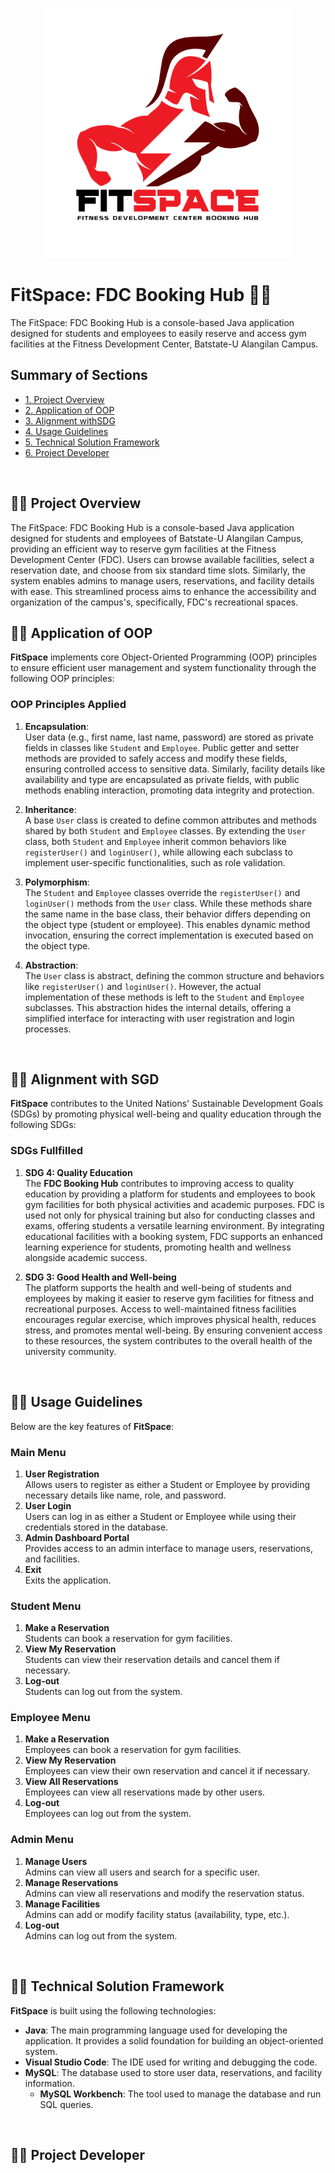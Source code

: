 <p align="center">
  <img src="logo.png" alt="FitSpace Logo" width="400">
</p>


# FitSpace: FDC Booking Hub 🏀🏐
The FitSpace: FDC Booking Hub is a console-based Java application designed for students and employees to easily reserve and access gym facilities at the Fitness Development Center, Batstate-U Alangilan Campus.

## Summary of Sections
-  [1. Project Overview](#proj_overview)
-  [2.  Application of OOP](#proj_oop)
-  [3.  Alignment withSDG](#proj_sdg)
-  [4. Usage Guidelines](#proj_guidelines)
-  [5. Technical Solution Framework](#proj_techframework)
-  [6. Project Developer](#proj_developer)
<br>

## <a id = "proj_overview"> 🏋️‍♂️ Project Overview </a> 
The FitSpace: FDC Booking Hub is a console-based Java application designed for students and employees of Batstate-U Alangilan Campus, providing an efficient way to reserve gym facilities at the Fitness Development Center (FDC). Users can browse available facilities, select a reservation date, and choose from six standard time slots. Similarly, the system enables admins to manage users, reservations, and facility details with ease. This streamlined process aims to enhance the accessibility and organization of the campus's, specifically, FDC's recreational spaces.
<br>

## <a id = "proj_oop"> 🏋️‍♂️ Application of OOP </a> 
**FitSpace** implements core Object-Oriented Programming (OOP) principles to ensure efficient user management and system functionality through the following OOP principles:

### OOP Principles Applied
1. **Encapsulation**:  
   User data (e.g., first name, last name, password) are stored as private fields in classes like `Student` and `Employee`. Public getter and setter methods are provided to safely access and modify these fields, ensuring controlled access to sensitive data. Similarly, facility details like availability and type are encapsulated as private fields, with public methods enabling interaction, promoting data integrity and protection.

2. **Inheritance**:  
   A base `User` class is created to define common attributes and methods shared by both `Student` and `Employee` classes. By extending the `User` class, both `Student` and `Employee` inherit common behaviors like `registerUser()` and `loginUser()`, while allowing each subclass to implement user-specific functionalities, such as role validation.

3. **Polymorphism**:  
   The `Student` and `Employee` classes override the `registerUser()` and `loginUser()` methods from the `User` class. While these methods share the same name in the base class, their behavior differs depending on the object type (student or employee). This enables dynamic method invocation, ensuring the correct implementation is executed based on the object type.

4. **Abstraction**:  
   The `User` class is abstract, defining the common structure and behaviors like `registerUser()` and `loginUser()`. However, the actual implementation of these methods is left to the `Student` and `Employee` subclasses. This abstraction hides the internal details, offering a simplified interface for interacting with user registration and login processes.
<br>


## <a id = "proj_sdg"> 🏋️‍♂️ Alignment with SGD </a> 

**FitSpace** contributes to the United Nations' Sustainable Development Goals (SDGs) by promoting physical well-being and quality education through the following SDGs:

### SDGs Fullfilled
1. **SDG 4: Quality Education**  
   The **FDC Booking Hub** contributes to improving access to quality education by providing a platform for students and employees to book gym facilities for both physical activities and academic purposes. FDC is used not only for physical training but also for conducting classes and exams, offering students a versatile learning environment. By integrating educational facilities with a booking system, FDC supports an enhanced learning experience for students, promoting health and wellness alongside academic success.

2. **SDG 3: Good Health and Well-being**  
   The platform supports the health and well-being of students and employees by making it easier to reserve gym facilities for fitness and recreational purposes. Access to well-maintained fitness facilities encourages regular exercise, which improves physical health, reduces stress, and promotes mental well-being. By ensuring convenient access to these resources, the system contributes to the overall health of the university community.
<br>


## <a id="proj_guidelines"> 🏋️‍♂️ Usage Guidelines </a>

Below are the key features of **FitSpace**:

### Main Menu
1. **User Registration**  
   Allows users to register as either a Student or Employee by providing necessary details like name, role, and password.
2. **User Login**  
   Users can log in as either a Student or Employee while using their credentials stored in the database.
3. **Admin Dashboard Portal**  
   Provides access to an admin interface to manage users, reservations, and facilities.
4. **Exit**  
   Exits the application.

### Student Menu
1. **Make a Reservation**  
   Students can book a reservation for gym facilities.
2. **View My Reservation**  
   Students can view their reservation details and cancel them if necessary.
3. **Log-out**  
   Students can log out from the system.

### Employee Menu
1. **Make a Reservation**  
   Employees can book a reservation for gym facilities.
2. **View My Reservation**  
   Employees can view their own reservation and cancel it if necessary.
3. **View All Reservations**  
   Employees can view all reservations made by other users.
4. **Log-out**  
   Employees can log out from the system.

### Admin Menu
1. **Manage Users**  
   Admins can view all users and search for a specific user.
2. **Manage Reservations**  
   Admins can view all reservations and modify the reservation status.
3. **Manage Facilities**  
   Admins can add or modify facility status (availability, type, etc.).
4. **Log-out**  
   Admins can log out from the system.
<br>

## <a id="proj_techframework"> 🏋️‍♂️ Technical Solution Framework </a> 
**FitSpace** is built using the following technologies:

- **Java**: The main programming language used for developing the application. It provides a solid foundation for building an object-oriented system.
- **Visual Studio Code**: The IDE used for writing and debugging the code.
- **MySQL**: The database used to store user data, reservations, and facility information.
  - **MySQL Workbench**: The tool used to manage the database and run SQL queries.
<br>

## <a id="proj_developer"> 🏋️‍♂️ Project Developer </a> 
